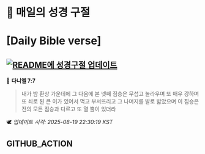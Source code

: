 # 🙏 매일의 성경 구절
# [Daily Bible verse]
## [![README에 성경구절 업데이트](https://github.com/DONGSUKA/first_test/actions/workflows/update-readme-bible.yml/badge.svg)](https://github.com/DONGSUKA/first_test/actions/workflows/update-readme-bible.yml)
<!-- START_BIBLE_VERSE -->
📖 **다니엘 7:7**
> 내가 밤 환상 가운데에 그 다음에 본 넷째 짐승은 무섭고 놀라우며 또 매우 강하며 또 쇠로 된 큰 이가 있어서 먹고 부서뜨리고 그 나머지를 발로 밟았으며 이 짐승은 전의 모든 짐승과 다르고 또 열 뿔이 있더라

🕊️ _업데이트 시각: 2025-08-19 22:30:19 KST_
  <!-- END_BIBLE_VERSE -->
## GITHUB_ACTION

